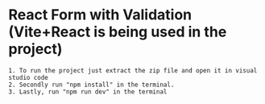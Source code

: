 # React Form with Validation (Vite+React is being used in the project)
    
    1. To run the project just extract the zip file and open it in visual studio code 
    2. Secondly run "npm install" in the terminal.
    3. Lastly, run "npm run dev" in the terminal
